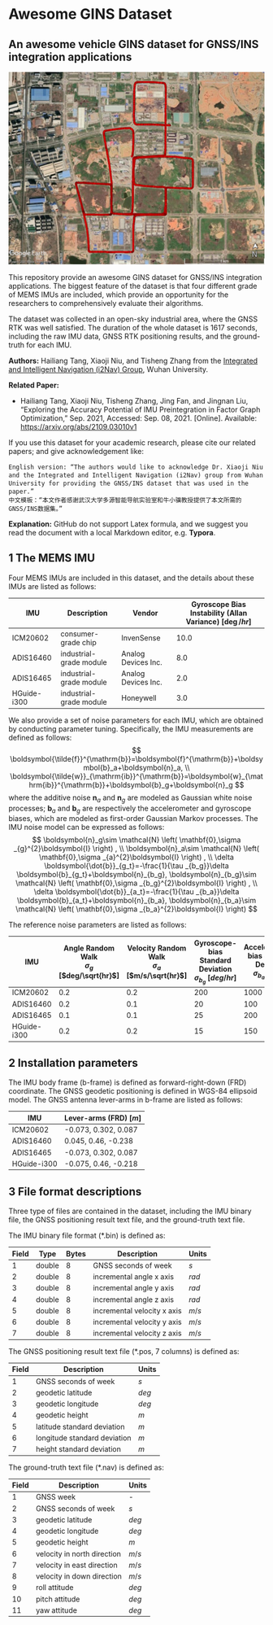 # Awesome GINS Dataset

## An awesome vehicle GINS dataset for GNSS/INS integration applications

<img src="./GNSS RTK/Map.jpg" style="zoom:50%" />

This repository provide an awesome GINS dataset for GNSS/INS integration applications. The biggest feature of the dataset is that four different grade of MEMS IMUs are included, which provide an opportunity for the researchers to comprehensively evaluate their algorithms.

The dataset was collected in an open-sky industrial area, where the GNSS RTK was well satisfied. The duration of the whole dataset is 1617 seconds, including the raw IMU data, GNSS RTK positioning results, and the ground-truth for each IMU.

**Authors:** Hailiang Tang, Xiaoji Niu, and Tisheng Zhang from the [Integrated and Intelligent Navigation (i2Nav) Group](http://www.i2nav.com/), Wuhan University.

**Related Paper:**

- Hailiang Tang, Xiaoji Niu, Tisheng Zhang, Jing Fan, and Jingnan Liu, “Exploring the Accuracy Potential of IMU Preintegration in Factor Graph Optimization,” Sep. 2021, Accessed: Sep. 08, 2021. [Online]. Available: https://arxiv.org/abs/2109.03010v1


If you use this dataset for your academic research, please cite our related papers; and give acknowledgement like:

```
English version: “The authors would like to acknowledge Dr. Xiaoji Niu and the Integrated and Intelligent Navigation (i2Nav) group from Wuhan University for providing the GNSS/INS dataset that was used in the paper.”
中文模板：“本文作者感谢武汉大学多源智能导航实验室和牛小骥教授提供了本文所需的GNSS/INS数据集。”
```

**Explanation:** GitHub do not support Latex formula, and we suggest you read the document with a local Markdown editor, e.g.  **Typora**.

## 1 The MEMS IMU

Four MEMS IMUs are included in this dataset, and the details about these IMUs are listed as follows:

| IMU         | Description             | Vendor              | Gyroscope Bias Instability (Allan Variance) [$\deg/hr$] |
| ----------- | ----------------------- | ------------------- | ------------------------------------------------------- |
| ICM20602    | consumer-grade chip     | InvenSense          | 10.0                                                    |
| ADIS16460   | industrial-grade module | Analog Devices Inc. | 8.0                                                     |
| ADIS16465   | industrial-grade module | Analog Devices Inc. | 2.0                                                     |
| HGuide-i300 | industrial-grade module | Honeywell           | 3.0                                                     |

We also provide a set of noise parameters for each IMU, which are obtained by conducting parameter tuning. Specifically, the IMU measurements are defined as follows: 
$$
\boldsymbol{\tilde{f}}^{\mathrm{b}}=\boldsymbol{f}^{\mathrm{b}}+\boldsymbol{b}_a+\boldsymbol{n}_a, 
\\
\boldsymbol{\tilde{w}}_{\mathrm{ib}}^{\mathrm{b}}=\boldsymbol{w}_{\mathrm{ib}}^{\mathrm{b}}+\boldsymbol{b}_g+\boldsymbol{n}_g
$$
where the additive noise $\boldsymbol{n}_a$ and $\boldsymbol{n}_g$ are modeled as Gaussian white noise processes; $\boldsymbol{b}_a$ and $\boldsymbol{b}_g$ are respectively the accelerometer and gyroscope biases, which are modeled as first-order Gaussian Markov processes. The IMU noise model can be expressed as follows:
$$
\boldsymbol{n}_g\sim \mathcal{N} \left( \mathbf{0},\sigma _{g}^{2}\boldsymbol{I} \right) , 
\\
\boldsymbol{n}_a\sim \mathcal{N} \left( \mathbf{0},\sigma _{a}^{2}\boldsymbol{I} \right) ,
\\
\delta \boldsymbol{\dot{b}}_{g_t}=-\frac{1}{\tau _{b_g}}\delta \boldsymbol{b}_{g_t}+\boldsymbol{n}_{b_g}, \boldsymbol{n}_{b_g}\sim \mathcal{N} \left( \mathbf{0},\sigma _{b_g}^{2}\boldsymbol{I} \right) ,
\\
\delta \boldsymbol{\dot{b}}_{a_t}=-\frac{1}{\tau _{b_a}}\delta \boldsymbol{b}_{a_t}+\boldsymbol{n}_{b_a}, \boldsymbol{n}_{b_a}\sim \mathcal{N} \left( \mathbf{0},\sigma _{b_a}^{2}\boldsymbol{I} \right)
$$

The reference noise parameters are listed as follows:

| IMU         | Angle Random Walk<br /> $\sigma_g$ [$deg/\sqrt{hr}$] | Velocity Random Walk<br />$\sigma_a$ [$m/s/\sqrt{hr}$] | Gyroscope-bias Standard Deviation<br />$\sigma_{b_g}$ [$deg/hr$] | Accelerometer-bias Standard Deviation<br />$\sigma_{b_a}$ [$mGal$] | Correction Time<br />$\sigma_g, \sigma_a$ [$hr$] |
| ----------- | ---------------------------------------------------- | ------------------------------------------------------ | ------------------------------------------------------------ | ------------------------------------------------------------ | ------------------------------------------------ |
| ICM20602    | 0.2                                                  | 0.2                                                    | 200                                                          | 1000                                                         | 1                                                |
| ADIS16460   | 0.2                                                  | 0.1                                                    | 20                                                           | 100                                                          | 1                                                |
| ADIS16465   | 0.1                                                  | 0.1                                                    | 25                                                           | 200                                                          | 1                                                |
| HGuide-i300 | 0.2                                                  | 0.2                                                    | 15                                                           | 150                                                          | 1                                                |

## 2 Installation parameters

The IMU body frame (b-frame) is defined as forward-right-down (FRD) coordinate. The GNSS geodetic positioning is defined in WGS-84 ellipsoid model. The GNSS antenna lever-arms in b-frame are listed as follows:

| IMU         | Lever-arms (FRD) [$m$] |
| ----------- | ---------------------- |
| ICM20602    | -0.073, 0.302, 0.087   |
| ADIS16460   | 0.045, 0.46, -0.238    |
| ADIS16465   | -0.073, 0.302, 0.087   |
| HGuide-i300 | -0.075, 0.46, -0.218   |

## 3 File format descriptions

Three type of files are contained in the dataset, including the IMU binary file, the GNSS positioning result text file, and the ground-truth text file.

The IMU binary file format (*.bin) is defined as:

| Field | Type   | Bytes | Description                 | Units |
| ----- | ------ | ----- | --------------------------- | ----- |
| 1     | double | 8     | GNSS seconds of week        | $s$   |
| 2     | double | 8     | incremental angle x axis    | $rad$ |
| 3     | double | 8     | incremental angle y axis    | $rad$ |
| 4     | double | 8     | incremental angle z axis    | $rad$ |
| 5     | double | 8     | incremental velocity x axis | $m/s$ |
| 6     | double | 8     | incremental velocity y axis | $m/s$ |
| 7     | double | 8     | incremental velocity z axis | $m/s$ |

The GNSS positioning result text file (*.pos, 7 columns) is defined as:

| Field | Description                  | Units |
| ----- | ---------------------------- | ----- |
| 1     | GNSS seconds of week         | $s$   |
| 2     | geodetic latitude            | $deg$ |
| 3     | geodetic longitude           | $deg$ |
| 4     | geodetic height              | $m$   |
| 5     | latitude standard deviation  | $m$   |
| 6     | longitude standard deviation | $m$   |
| 7     | height standard deviation    | $m$   |

The ground-truth text file (*.nav) is defined as:

| Field | Description                 | Units |
| ----- | --------------------------- | ----- |
| 1     | GNSS week                   | -     |
| 2     | GNSS seconds of week        | $s$   |
| 3     | geodetic latitude           | $deg$ |
| 4     | geodetic longitude          | $deg$ |
| 5     | geodetic height             | $m$   |
| 6     | velocity in north direction | $m/s$ |
| 7     | velocity in east direction  | $m/s$ |
| 8     | velocity in down direction  | $m/s$ |
| 9     | roll attitude               | $deg$ |
| 10    | pitch attitude              | $deg$ |
| 11    | yaw attitude                | $deg$ |

